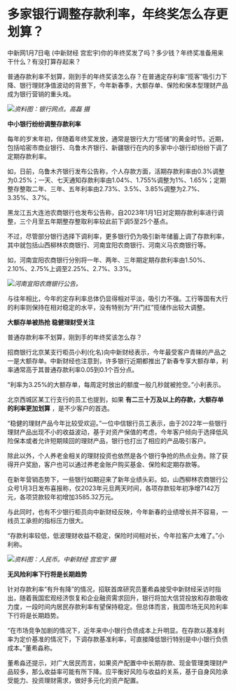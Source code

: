 # 多家银行调整存款利率，年终奖怎么存更划算？

中新网1月7日电 (中新财经 宫宏宇)你的年终奖发了吗？多少钱？年终奖准备用来干什么？有没打算存起来？

普通存款利率不划算，刚到手的年终奖该怎么存？在普通定存利率“揽客”吸引力下降、银行理财净值波动的背景下，今年新春季，大额存单、保险和保本型理财产品成为银行营销的重头戏。

![](https://inews.gtimg.com/newsapp_bt/0/15597918152/1000)_资料图：银行网点。高磊 摄_

**中小银行纷纷调整存款利率**

每年的岁末年初，伴随着年终奖发放，通常是银行大力“揽储”的黄金时节。近期，包括哈密市商业银行、乌鲁木齐银行、新疆银行在内的多家中小银行却纷纷下调了定期存款利率。

如，日前，乌鲁木齐银行发布公告称，个人存款方面，活期存款利率由0.3%调整为0.25%；一天、七天通知存款利率由1.04%、1.755%调整为1%、1.65%；定期整存整取二年、三年、五年利率由2.73%、3.5%、3.85%调整为2.7%、3.35%、3.7%。

黑龙江五大连池农商银行也发布公告称，自2023年1月1日对定期存款利率进行调整，三个月至五年期整存整取利率较此前下调5至25个基点。

不过，尽管部分银行选择下调利率，更多银行仍为吸引新年储蓄上调了存款利率，其中就包括山西柳林农商银行、河南宜阳农商银行、河南义马农商银行等。

如，河南宜阳农商银行分别将一年、两年、三年期定期存款利率由1.50%、2.10%、2.75%上调至2.25%、2.7%、3.3%。

![](https://inews.gtimg.com/newsapp_bt/0/15597918155/1000)_河南宜阳农商银行公告。_

与往年相比，今年的定存利率总体仍显得相对平淡，吸引力不强。工行等国有大行的利率则保持在相对稳定的水平，没有特别为“开门红”揽储作出较大调整。

**大额存单被热抢 稳健理财受关注**

普通存款利率不划算，刚到手的年终奖该怎么存？

招商银行北京某支行柜员小利(化名)向中新财经表示，今年最受客户青睐的产品之一是大额存单。中新财经也注意到，许多银行近期都推出了新春专享大额存单，利率通常高于其普通存款利率0.05到0.1个百分点。

“利率为3.25%的大额存单，每周定时放出的额度一般几秒就被抢空。”小利表示。

北京西城区某工行支行的员工也提到，如果 **有二三十万及以上的存款，大额存单的利率更加划算** ，是不少客户的首选。

“稳健的理财产品今年比较受欢迎。”一位中信银行员工表示，由于2022年一些银行理财产品出现不小的收益波动，基于对资产保值的考虑，今年客户倾向于选择低风险保本或者允许短期赎回的理财产品，银行也打出了相应的产品吸引客户。

除此以外，个人养老金相关的理财投资也依然是各个银行争抢的热点业务。除了获得开户奖励，客户也可以通过养老金账户购买基金、保险和定期存款等。

在新年营销态势下，一些银行如期迎来了新年业绩头彩。如，山西柳林农商银行公众号1月3日发布喜报称，仅2023年元旦两天时间，各项存款较年初净增7142万元，各项贷款较年初增加3585.32万元。

与此同时，也有不少银行柜员向中新财经反映，今年新春的业绩增长并不容易，一线员工承担的指标压力很大。

“存款利率较低，低波理财收益不稳定，保险时间相对长，今年拉客户太难了。”小利称。

![](https://inews.gtimg.com/newsapp_bt/0/15597918164/1000)_资料图：人民币。中新财经 宫宏宇 摄_

**无风险利率下行将是长期趋势**

针对存款利率“有升有降”的情况，招联首席研究员董希淼接受中新财经采访时指出，随着我国宏观经济恢复和企业融资需求回升，银行将加大信贷投放和存款吸收力度，一段时间内居民存款利率有望保持稳定。但总体而言，我国市场无风险利率下行将是长期趋势。

“在市场竞争加剧的情况下，近年来中小银行负债成本上升明显。在存款以基准利率为定价基准的情况下，下调存款基准利率，可直接降低银行特别是中小银行负债成本。”董希淼称。

董希淼还提示，对广大居民而言，如果资产配置中中长期存款、现金管理类理财产品较多，那么收益率可能有所下降。应平衡好风险与收益的关系，基于自身风险承受能力、投资理财需求，做好多元化的资产配置。

